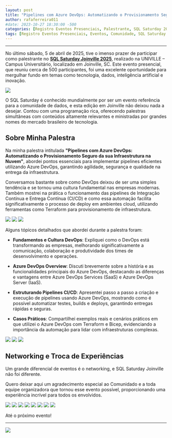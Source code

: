 ```yaml
---
layout: post
title: "Pipelines com Azure DevOps: Automatizando o Provisionamento Seguro da sua infraestrutura na nuvem"
author: rafaferreira011
#date: 2023-10-27 18:30:00 -500
categories: [Registro Eventos Presenciais, Palestrante, SQL Saturday 2025 by Comunidado]
tags: [Registro Eventos Presenciais, Eventos, Comunidade, SQL Saturday 2025 by Comunidado]
---
```


---

No último sábado, 5 de abril de 2025, tive o imenso prazer de participar como palestrante no [**SQL Saturday Joinville 2025**](https://sqlsaturday.com/2025-04-05-sqlsaturday1104/), realizado na UNIVILLE – Campus Universitário, localizado em Joinville, SC. Este evento presencial, que reuniu cerca de 500 participantes, foi uma excelente oportunidade para mergulhar fundo em temas como tecnologia, dados, inteligência artificial e inovação.

![](https://stoblobcertificados011.blob.core.windows.net/imagens-blog/posts/sqlsaturday/01.jpg)

O SQL Saturday é conhecido mundialmente por ser um evento referência para a comunidade de dados, e esta edição em Joinville não deixou nada a desejar. Contou com uma programação rica, oferecendo palestras simultâneas com conteúdos altamente relevantes e ministradas por grandes nomes do mercado brasileiro de tecnologia.

## Sobre Minha Palestra

Na minha palestra intitulada **"Pipelines com Azure DevOps: Automatizando o Provisionamento Seguro da sua Infraestrutura na Nuvem"**, abordei pontos essenciais para implementar pipelines eficientes utilizando Azure DevOps, garantindo agilidade, segurança e qualidade na entrega da infraestrutura.

Conversamos bastante sobre como DevOps deixou de ser uma simples tendência e se tornou uma cultura fundamental nas empresas modernas. Também mostrei na prática o funcionamento das pipelines de Integração Contínua e Entrega Contínua (CI/CD) e como essa automação facilita significativamente o processo de deploy em ambientes cloud, utilizando ferramentas como Terraform para provisionamento de infraestrutura.

![](https://stoblobcertificados011.blob.core.windows.net/imagens-blog/posts/sqlsaturday/2.heic)
![](https://stoblobcertificados011.blob.core.windows.net/imagens-blog/posts/sqlsaturday/3.heic)
![](https://stoblobcertificados011.blob.core.windows.net/imagens-blog/posts/sqlsaturday/4.heic)

Alguns tópicos detalhados que abordei durante a palestra foram:

- **Fundamentos e Cultura DevOps**: Expliquei como o DevOps está transformando as empresas, melhorando significativamente a comunicação, colaboração e produtividade dos times de desenvolvimento e operações.

- **Azure DevOps Overview**: Discuti brevemente sobre a história e as funcionalidades principais do Azure DevOps, destacando as diferenças e vantagens entre Azure DevOps Services (SaaS) e Azure DevOps Server (IaaS).

- **Estruturando Pipelines CI/CD**: Apresentei passo a passo a criação e execução de pipelines usando Azure DevOps, mostrando como é possível automatizar testes, builds e deploys, garantindo entregas rápidas e seguras.

- **Casos Práticos**: Compartilhei exemplos reais e cenários práticos em que utilizei o Azure DevOps com Terraform e Bicep, evidenciando a importância da automação para lidar com infraestruturas complexas.

![](https://stoblobcertificados011.blob.core.windows.net/imagens-blog/posts/sqlsaturday/5.heic)
![](https://stoblobcertificados011.blob.core.windows.net/imagens-blog/posts/sqlsaturday/6.heic)
![](https://stoblobcertificados011.blob.core.windows.net/imagens-blog/posts/sqlsaturday/7.heic)

## Networking e Troca de Experiências

Um grande diferencial de eventos é o networking, e SQL Saturday Joinville não foi diferente.

Quero deixar aqui um agradecimento especial ao Comunidado e a toda equipe organizadora que tornou esse evento possível, proporcionando uma experiência incrível para todos os envolvidos.

![](https://stoblobcertificados011.blob.core.windows.net/imagens-blog/posts/sqlsaturday/8.heic)
![](https://stoblobcertificados011.blob.core.windows.net/imagens-blog/posts/sqlsaturday/9.heic)
![](https://stoblobcertificados011.blob.core.windows.net/imagens-blog/posts/sqlsaturday/10.heic)
![](https://stoblobcertificados011.blob.core.windows.net/imagens-blog/posts/sqlsaturday/11.heic)
![](https://stoblobcertificados011.blob.core.windows.net/imagens-blog/posts/sqlsaturday/12.heic)
![](https://stoblobcertificados011.blob.core.windows.net/imagens-blog/posts/sqlsaturday/13.heic)
![](https://stoblobcertificados011.blob.core.windows.net/imagens-blog/posts/sqlsaturday/14.heic)
![](https://stoblobcertificados011.blob.core.windows.net/imagens-blog/posts/sqlsaturday/15.heic)



Até o próximo evento!

---
![](https://stoblobcertificados011.blob.core.windows.net/imagens-blog/posts/Logo2.png)
